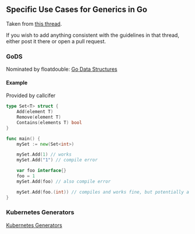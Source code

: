 ## Specific Use Cases for Generics in Go
Taken from [this thread](https://www.reddit.com/r/golang/comments/6nh418/generics_specific_use_cases/?ref=share&ref_source=link).

If you wish to add anything consistent with the guidelines in that thread,
either post it there or open a pull request.

### GoDS
Nominated by floatdouble: [Go Data Structures](https://github.com/emirpasic/gods)

#### Example
Provided by callcifer
```Go
type Set<T> struct {
    Add(element T)
    Remove(element T)
    Contains(elements T) bool
}

func main() {
    mySet := new(Set<int>)

    mySet.Add(1) // works
    mySet.Add("1") // compile error

    var foo interface{}
    foo = 1
    mySet.Add(foo) // also compile error

    mySet.Add(foo.(int)) // compiles and works fine, but potentially a panic risk at runtime
}
```

### Kubernetes Generators
[Kubernetes Generators](https://github.com/kubernetes/kubernetes/tree/master/cmd/libs/go2idl/client-gen/generators)

